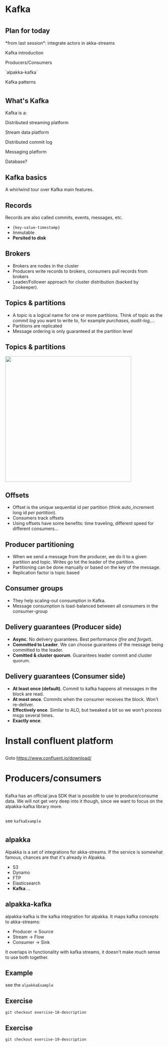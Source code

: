 # Kafka

#

## Plan for today

<p class="fragment fade-in">*from last session*: integrate actors in akka-streams</p>
<p class="fragment fade-in">Kafka introduction</p>
<p class="fragment fade-in">Producers/Consumers</p>
<p class="fragment fade-in">`alpakka-kafka`</p>
<p class="fragment fade-in">Kafka patterns</p>

#

## What's Kafka

Kafka is a:

<p class="fragment fade-in">Distributed streaming platform</p>
<p class="fragment fade-in">Stream data platform</p>
<p class="fragment fade-in">Distributed commit log</p>
<p class="fragment fade-in">Messaging platform</p>
<p class="fragment fade-in">Database?</p>

## Kafka basics

A whirlwind tour over Kafka main features.

## Records

Records are also called commits, events, messages, etc.

- `{key-value-timestamp}`
- Immutable
- **Persited to disk**

## Brokers

- Brokers are nodes in the cluster
- Producers write records to brokers, consumers pull records from
  brokers
- Leader/Follower approach for cluster distribution (backed by
  Zookeeper).
  
## Topics & partitions

- A topic is a logical name for one or more partitions.  Think of
  topic as the _commit log_ you want to write to, for example
  _purchases_, _audit-log_,...
- Partitions are replicated
- Message ordering is only guaranteed at the partition level

## Topics & partitions

<img src="img/topics.jpg" style="height: 400px"/>

## Offsets

- Offset is the unique sequential id per partition (think
  auto_increment long id *per partition*).
- Consumers track offsets
- Using offsets have some benefits: time traveling, different speed
  for different consumers...
  
## Producer partitioning

- When we send a message from the producer, we do it to a given
  partition and topic.  Writes go tot the leader of the partition.
- Partitioning can be done manually or based on the key of the
  message.
- Replication factor is topic based

## Consumer groups

- They help scaling-out consumption in Kafka.
- Message consumption is load-balanced between all consumers in the
  consumer-group

## Delivery guarantees (Producer side)

- **Async**.  No delivery guarantees. Best performance (_fire and
  forget_).
- **Committed to Leader**.  We can choose guarantees of the message
  being committed to the leader.
- **Comitted & cluster quorum**. Guarantees leader commit and cluster
  quorum.

## Delivery guarantees (Consumer side)

- **At least once (default)**. Commit to kafka happens all messages in
  the block are read.
- **At most once**. Commits when the consumer receives the
  block. Won't re-deliver.
- **Effectively once**. Similar to ALO, but tweaked a bit so we won't
  process msgs several times.
- **Exactly once**.

# Install confluent platform

##

Goto https://www.confluent.io/download/

# Producers/consumers

##

Kafka has an official java SDK that is possible to use to
produce/consume data.  We will not get very deep into it though, since
we want to focus on the alpakka-kafka library more.

##

see `kafkaExample`

#

## alpakka

Alpakka is a set of integrations for akka-streams.  If the service is
somewhat famous, chances are that it's already in Alpakka.

- S3
- Dynamo
- FTP
- Elasticsearch
- **Kafka**
...

## alpakka-kafka

alpakka-kafka is the kafka integration for alpakka.  It maps kafka
concepts to akka-streams:

- Producer -> Source
- Stream -> Flow
- Consumer -> Sink

It overlaps in functionality with kafka streams, it doesn't make much
sense to use both together.

## Example

see the `alpakkaExample`

## Exercise

`git checkout exercise-18-description`

## Exercise

`git checkout exercise-19-description`

